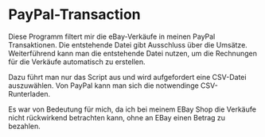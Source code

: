 # PayPal-Transaction

Diese Programm filtert mir die eBay-Verkäufe in meinen PayPal Transaktionen.
Die entstehende Datei gibt Ausschluss über die Umsätze.
Weiterführend kann man die entstehende Datei nutzen, um die Rechnungen für die Verkäufe automatisch zu erstellen.


Dazu führt man nur das Script aus und wird aufgefordert eine CSV-Datei auszuwählen.
Von PayPal kann man sich die notwendinge CSV-Runterladen.

Es war von Bedeutung für mich, da ich bei meinem EBay Shop die Verkäufe nicht rückwirkend betrachten kann, ohne an EBay einen Betrag zu bezahlen.
